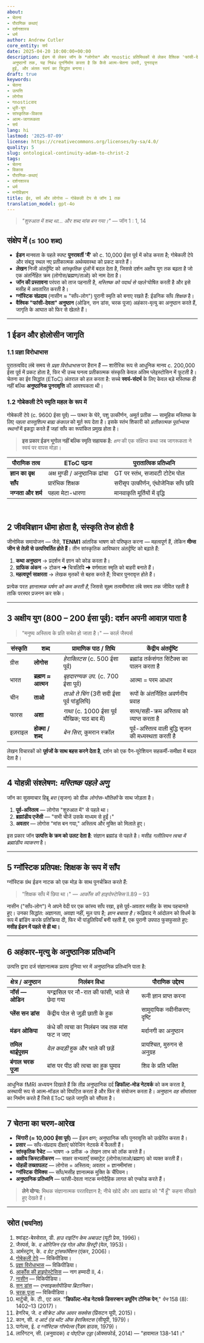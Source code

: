 ```yaml
---
about:
- चेतना
- पौराणिक कथाएं
- दर्शनशास्त्र
- धर्म
author: Andrew Cutler
core_entity: सर्प
date: 2025-04-20 10:00:00+00:00
description: ईडन से लेकर जॉन के *लोगोस* और गnostic प्रतिमिथकों से लेकर वैश्विक 'फांसी-देवता'
  अनुष्ठानों तक, यह निबंध पुनर्निर्माण करता है कि कैसे आत्म-चेतना उभरी, पुनरावृत्त
  हुई, और अंततः स्वयं का सिद्धांत बनाया।
draft: true
keywords:
- चेतना
- उत्पत्ति
- लोगोस
- गnosticवाद
- धुरी-युग
- सांस्कृतिक-विकास
- आत्म-जागरूकता
- सर्प
lang: hi
lastmod: '2025-07-09'
license: https://creativecommons.org/licenses/by-sa/4.0/
quality: 5
slug: ontological-continuity-adam-to-christ-2
tags:
- चेतना
- विकास
- पौराणिक-कथाएं
- दर्शनशास्त्र
- धर्म
- मनोविज्ञान
title: ईव, सर्प और लोगोस — गोबेकली टेप से जॉन 1 तक
translation_model: gpt-4o
---
```


> *"शुरुआत में शब्द था... और शब्द मांस बन गया।"* — जॉन 1 : 1, 14

## संक्षेप में <small>(≤ 100 शब्द)</small>

- **ईडन** मानवता के पहले स्पष्ट **पुनरावर्ती 'मैं'** को c. 10,000 ईसा पूर्व में कोड करता है; गोबेकली टेपे और संबद्ध स्थल नए प्रतीकात्मक अर्थव्यवस्था को प्रकट करते हैं।
- **लेखन** निजी अंतर्दृष्टि को *सांस्कृतिक पूंजी* में बदल देता है, जिससे दर्शन अक्षीय युग तक बढ़ता है जो एक अंतर्निहित क्रम (लोगोस/ब्रह्मण/ताओ) को नाम देता है।
- **जॉन की प्रस्तावना** परंपरा को ताज पहनाती है, *मस्तिष्क को पदार्थ से पहले* घोषित करती है और इसे मसीह में अवतारित करती है।
- **ग्नॉस्टिक संप्रदाय** (नासीन ≈ "साँप-लोग") पुरानी स्मृति को बनाए रखते हैं: ईडनिक साँप *शिक्षक* है।
- **वैश्विक "फांसी-देवता" अनुष्ठान** (ओडिन, सन डांस, चरक पूजा) अहंकार-मृत्यु का अनुष्ठान करते हैं, जागृति के आघात को फिर से खेलते हैं।

---

## 1  ईडन और होलोसीन जागृति

### 1.1  प्रज्ञा विरोधाभास

पुरातत्वविद लंबे समय से *प्रज्ञा विरोधाभास* पर हैरान हैं — शारीरिक रूप से आधुनिक मानव c. 200,000 ईसा पूर्व में प्रकट होता है, फिर भी उच्च घनत्व प्रतीकात्मक संस्कृति केवल अंतिम प्लेइस्टोसिन में फूटती है।  
चेतना का ईव सिद्धांत (EToC) अंतराल को हल करता है: सच्चे **स्वयं-संदर्भ** के लिए केवल बड़े मस्तिष्क ही नहीं बल्कि **अनुष्ठानिक पुनरावृत्ति** की आवश्यकता थी।  

### 1.2  गोबेकली टेपे स्मृति महल के रूप में  

गोबेकली टेपे (c. 9600 ईसा पूर्व) — पत्थर के घेरे, पशु उत्कीर्णन, अमूर्त प्रतीक — सामूहिक मस्तिष्क के लिए *पहला वास्तुशिल्प बाह्य कंकाल* को मूर्त रूप देता है। इसके स्तंभ शिकारी को *प्रतीकात्मक पूर्वाभ्यास स्थानों* में इकट्ठा करते हैं जहां साँप का रूपांकित प्रमुख होता है।  

> **इस प्रकार ईडन भूगोल नहीं बल्कि स्मृति सहायक है:** *क्षण* की एक संक्षिप्त कथा जब जागरूकता ने स्वयं पर वापस मोड़ा।

| पौराणिक तत्व | EToC पढ़ना | पुरातात्विक प्रतिध्वनि |
|---|---|---|
| **ज्ञान का वृक्ष** | अक्ष मुण्डी / अनुष्ठानिक ढांचा | GT पर स्तंभ, सजावटी टोटेम पोल |
| **साँप** | प्रारंभिक शिक्षक | सरीसृप उत्कीर्णन, एंथोजेनिक साँप छवि |
| **नग्नता और शर्म** | पहला मेटा-धारणा | मानवाकृति मूर्तियों में वृद्धि |

<br>

## 2 जीवविज्ञान धीमा होता है, संस्कृति तेज होती है

जीनोमिक समायोजन — जैसे, **TENM1** आंतरिक भाषण को परिष्कृत करना — महत्वपूर्ण हैं, लेकिन **मीम्स जीन से तेज़ी से उत्परिवर्तित होते हैं**। तीन सांस्कृतिक आविष्कार अंतर्दृष्टि को बढ़ाते हैं:

1. **कथा अनुष्ठान** → प्रदर्शन में ज्ञान को कोड करता है।
2. **ग्राफिक अंकन** → टोकन ➜ चित्रलिपि ➜ वर्णमाला स्मृति को बाहरी बनाते हैं।
3. **महत्वपूर्ण साक्षरता** → लेखक मृतकों से बहस करते हैं; विचार पुनरावृत्त होते हैं।

प्रत्येक परत *ज्ञानात्मक घर्षण को कम करती है*, जिससे सूक्ष्म तत्वमीमांसा लंबे समय तक जीवित रहती है ताकि परस्पर प्रजनन कर सके।

---

## 3  अक्षीय युग (800 – 200 ईसा पूर्व): दर्शन अपनी आवाज़ पाता है

> "मनुष्य अस्तित्व के प्रति सचेत हो जाता है।" — कार्ल जैस्पर्स

| संस्कृति | शब्द | प्रामाणिक पाठ / तिथि | केंद्रीय अंतर्दृष्टि |
|---|---|---|---|
| ग्रीस | **लोगोस** | *हेराक्लिटस* (c. 500 ईसा पूर्व) | ब्रह्मांड तर्कसंगत सिंटैक्स का पालन करता है |
| भारत | **ब्रह्मण ≈ आत्मन** | *बृहदारण्यक उप.* (c. 700 ईसा पूर्व) | आत्मा = परम आधार |
| चीन | **ताओ** | *ताओ ते चिंग* (3री सदी ईसा पूर्व पांडुलिपि) | रूपों के अंतर्निहित अवर्णनीय प्रवाह |
| फारस | **अशा** | *गाथा* (c. 1000 ईसा पूर्व मौखिक; पाठ बाद में) | सत्य/सही-क्रम अस्तित्व को व्याप्त करता है |
| इज़राइल | **होक्मा / शब्द** | *बेन सिरा*, कुमरान स्क्रॉल | पूर्व-अस्तित्व वाली बुद्धि सृजन की मध्यस्थता करती है |

लेखन विचारकों को **पूर्वजों के साथ बहस करने देता है**, दर्शन को एक पैन-यूरेशियन सहकर्मी-समीक्षा में बदल देता है।

---

## 4  योहन्नी संश्लेषण: *मस्तिष्क पहले अणु*

जॉन का सुसमाचार हिब्रू *बरा* (सृजन) को ग्रीक *लोगोस-भौतिकी* के साथ जोड़ता है।  

1. **पूर्व-अस्तित्व** — लोगोस "शुरुआत में" से पहले था।  
2. **ब्रह्मांडीय एजेंसी** — "सभी चीजें उसके माध्यम से हुईं।"  
3. **अवतार** — लोगोस "मांस बन गया," अस्तित्व और मुक्ति को मिलाते हुए।  

इस प्रकार जॉन **उत्पत्ति के क्रम को उलट देता है**: संज्ञान ब्रह्मांड से पहले है। मसीह *गलीलियन त्वचा में ब्रह्मांडीय व्याकरण* है।

---

## 5 ग्नॉस्टिक प्रतिपक्ष: शिक्षक के रूप में साँप

ग्नॉस्टिक ग्रंथ ईडन नाटक को एक मोड़ के साथ पुनर्चक्रित करते हैं:

> "शिक्षक साँप में छिपा था।" — *आर्कोंस की हाइपोस्टेसिस* II.89 – 93 

नासीन ("साँप-लोग") ने अपने वेदी पर एक कांस्य साँप रखा, इसे पूर्व-अवतार मसीह के साथ पहचानते हुए। 
उनका सिद्धांत: अज्ञानता, अवज्ञा नहीं, मूल पाप है; *ज्ञान बचाता है।* 
रूढ़िवाद ने आंदोलन को विधर्म के रूप में ब्रांडिंग करके प्रतिक्रिया दी, फिर भी पांडुलिपियाँ बनी रहती हैं, एक पुरानी उपपाठ फुसफुसाते हुए: **मसीह ईडन में पहले से ही था।**

---

## 6  अहंकार-मृत्यु के अनुष्ठानिक प्रतिध्वनि

उत्पत्ति द्वारा दर्ज संज्ञानात्मक प्रलय दुनिया भर में अनुष्ठानिक प्रतिध्वनि पाता है:

| क्षेत्र / अनुष्ठान | निलंबन विधा | पौराणिक उद्देश्य |
|---|---|---|
| **नॉर्स — ओडिन** | यग्द्रासिल पर नौ-रात की फांसी, भाले से छेदा गया | रूनी ज्ञान प्राप्त करना |
| **प्लेंस सन डांस** | केंद्रीय पोल से जुड़ी छाती के हुक | सामुदायिक नवीनीकरण; दृष्टि |
| **मंडन ओकिपा** | कंधे की त्वचा का निलंबन जब तक मांस फट न जाए | मर्दानगी का अनुष्ठान |
| **तमिल थाईपुसम** | *वेल कवड़ी* हुक और भाले की छड़ें | प्रायश्चित, मुरुगन से अनुग्रह |
| **बंगाल चरक पूजा** | बांस पर पीठ की त्वचा का हुक घुमाव | शिव के प्रति भक्ति |

आधुनिक fMRI अध्ययन दिखाते हैं कि तीव्र अनुष्ठानिक दर्द **डिफॉल्ट-मोड नेटवर्क** को कम करता है, अस्थायी रूप से आत्म-मॉडल को विघटित करता है और फिर से संयोजन करता है। अनुष्ठान *वह सीमांतता* का निर्माण करते हैं जिसे EToC पहले जागृति को सौंपता है।

---

## 7  चेतना का चरण-आरेख

- **चिंगारी (≈ 10,000 ईसा पूर्व)** — ईडन क्षण; अनुष्ठानिक साँप पुनरावृत्ति को उत्प्रेरित करता है।  
- **प्रसार** — साँप-संप्रदाय दीक्षाएं फोरेजिंग नेटवर्क में फैलती हैं।  
- **सांस्कृतिक रैचेट** — भाषण → प्रतीक → लेखन लाभ को लॉक करते हैं।  
- **अक्षीय क्रिस्टलीकरण** — साक्षर सभ्यताएँ सब्सट्रेट (लोगोस/ताओ/ब्रह्मण) को व्यक्त करती हैं।  
- **योहन्नी तख्तापलट** — लोगोस = अस्तित्व; अवतार = ज्ञानमीमांसा।  
- **ग्नॉस्टिक रीमिक्स** — साँप/मसीह ज्ञानात्मक मुक्ति के चैंपियन।  
- **अनुष्ठानिक प्रतिध्वनि** — फांसी-देवता नाटक मनोदैहिक लागत को एन्कोड करते हैं।

> **लेने योग्य:** मिथक संज्ञानात्मक परतविज्ञान है; नीचे खोदें और आप ब्रह्मांड को "मैं हूँ" कहना सीखते हुए देखते हैं।

---

## स्रोत <small>(चयनित)</small>

1. श्मांड्ट-बेस्सेरात, डी. *हाउ राइटिंग केम अबाउट* (यूटी प्रेस, 1996)।
2. जैस्पर्स, के. *द ओरिजिन एंड गोल ऑफ हिस्ट्री* (येल, 1953)।
3. आर्मस्ट्रांग, के. *द ग्रेट ट्रांसफॉर्मेशन* (एंकर, 2006)।
4. [गोबेकली टेपे](https://en.wikipedia.org/wiki/G%C3%B6bekli_Tepe) — विकिपीडिया।
5. [प्रज्ञा विरोधाभास](https://en.wikipedia.org/wiki/Sapient_paradox) — विकिपीडिया।
6. [आर्कोंस की हाइपोस्टेसिस](https://en.wikipedia.org/wiki/Hypostasis_of_the_Archons) — नाग हम्मादी II, 4।
7. [नासीन](https://en.wikipedia.org/wiki/Naassenes) — विकिपीडिया।
8. [सन डांस](https://www.britannica.com/topic/Sun-Dance) — *एन्साइक्लोपीडिया ब्रिटानिका*।
9. [चरक पूजा](https://en.wikipedia.org/wiki/Charak_Puja) — विकिपीडिया।
10. मार्टुची, के. टी., एट अल. "**डिफॉल्ट-मोड नेटवर्क डिसरप्शन ड्यूरिंग टोनिक पेन**," *पेन* 158 (8): 1402–13 (2017)।
11. हेनरिच, जे. *द सीक्रेट ऑफ आवर सक्सेस* (प्रिंसटन यूपी, 2015)।
12. कान, सी. *द आर्ट एंड थॉट ऑफ हेराक्लिटस* (सीयूपी, 1979)।
13. पागेल्स, ई. *द ग्नॉस्टिक गॉस्पेल्स* (रैंडम हाउस, 1979)।
14. लारिंगटन, सी. (अनुवादक) *द पोएटिक एड्डा* (ऑक्सफोर्ड, 2014) — "हावामाल 138-141।"